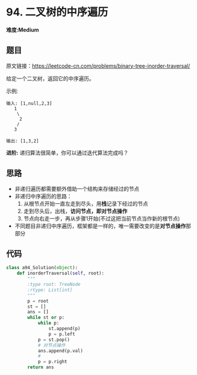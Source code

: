 # 94. 二叉树的中序遍历
**难度:Medium**
## 题目
原文链接：https://leetcode-cn.com/problems/binary-tree-inorder-traversal/

给定一个二叉树，返回它的中序遍历。

示例:
```
输入: [1,null,2,3]
   1
    \
     2
    /
   3

输出: [1,3,2]
```
**进阶:** 递归算法很简单，你可以通过迭代算法完成吗？

## 思路
* 非递归遍历都需要额外借助一个结构来存储经过的节点
* 非递归中序遍历的思路：
  1. 从根节点开始一直左走到尽头，用**栈**记录下经过的节点
  2. 走到尽头后，出栈，**访问节点，即对节点操作**
  3. 节点向右走一步，再从步骤1开始(不过这把当前节点当作新的根节点)
* 不同题目非递归中序遍历，框架都是一样的，唯一需要改变的是**对节点操作**那部分
## 代码
```python
class a94_Solution(object):
    def inorderTraversal(self, root):
        """
        :type root: TreeNode
        :rtype: List[int]
        """
        p = root
        st = []
        ans = []
        while st or p:
            while p:
                st.append(p)
                p = p.left
            p = st.pop()
            # 对节点操作
            ans.append(p.val)
            #
            p = p.right
        return ans
```
